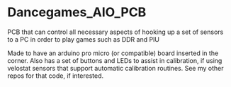 # Dancegames_AIO_PCB
PCB that can control all necessary aspects of hooking up a set of sensors to a PC in order to play games such as DDR and PIU

Made to have an arduino pro micro (or compatible) board inserted in the corner. Also has a set of buttons and LEDs to assist in calibration, if using velostat sensors that support automatic calibration routines. See my other repos for that code, if interested.
